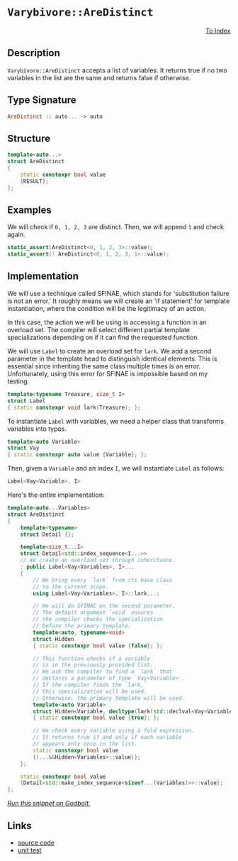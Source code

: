<!-- Copyright 2024 Feng Mofan
SPDX-License-Identifier: Apache-2.0 -->

# `Varybivore::AreDistinct`

<p style='text-align: right;'><a href="../../../facilities/metafunctions.md#varybivore-are-distinct">To Index</a></p>

## Description

`Varybivore::AreDistinct` accepts a list of variables. It returns true if no two variables in the list are the same and returns false if otherwise.

## Type Signature

```Haskell
AreDistinct :: auto... -> auto
```

## Structure

```C++
template<auto...>
struct AreDistinct
{
    static constexpr bool value 
    {RESULT};
};
```

## Examples

We will check if `0, 1, 2, 3` are distinct. Then, we will append `1` and check again.

```C++
static_assert(AreDistinct<0, 1, 2, 3>::value);
static_assert(! AreDistinct<0, 1, 2, 3, 1>::value);
```

## Implementation

We will use a technique called SFINAE, which stands for 'substitution failure is not an error.'
It roughly means we will create an 'if statement' for template instantiation, where the condition will be the legitimacy of an action.

In this case, the action we will be using is accessing a function in an overload set.
The compiler will select different partial template specializations depending on if it can find the requested function.

We will use `Label` to create an overload set for `lark`.
We add a second parameter in the template head to distinguish identical elements.
This is essential since inheriting the same class multiple times is an error.
Unfortunately, using this error for SFINAE is impossible based on my testing.

```C++
template<typename Treasure, size_t I>
struct Label
{ static constexpr void lark(Treasure); };
```

To instantiate `Label` with variables, we need a helper class that transforms variables into types.

```C++
template<auto Variable>
struct Vay
{ static constexpr auto value {Variable}; };
```

Then, given a `Variable` and an index `I`, we will instantiate `Label` as follows:

```C++
Label<Vay<Variable>, I>
```

Here's the entire implementation:

```C++
template<auto...Variables>
struct AreDistinct
{
    template<typename>
    struct Detail {};

    template<size_t...I>
    struct Detail<std::index_sequence<I...>>
    // We create an overload set through inheritance.
    : public Label<Vay<Variables>, I>...
    {
        // We bring every `lark` from its base class
        // to the current scope.
        using Label<Vay<Variables>, I>::lark...;

        // We will do SFINAE on the second parameter.
        // The default argument `void` ensures
        // the compiler checks the specialization
        // before the primary template.
        template<auto, typename=void>
        struct Hidden
        { static constexpr bool value {false}; };

        // This function checks if a variable
        // is in the previously provided list.
        // We ask the compiler to find a `lark` that
        // declares a parameter of type `Vay<Variable>`.
        // If the compiler finds the `lark,`
        // this specialization will be used.
        // Otherwise, the primary template will be used.
        template<auto Variable>
        struct Hidden<Variable, decltype(lark(std::declval<Vay<Variable>>()))>
        { static constexpr bool value {true}; };

        // We check every variable using a fold expression.
        // It returns true if and only if each variable
        // appears only once in the list.
        static constexpr bool value
        {(...&&Hidden<Variables>::value)};
    };

    static constexpr bool value
    {Detail<std::make_index_sequence<sizeof...(Variables)>>::value};
};
```

[*Run this snippet on Godbolt.*](https://godbolt.org/#z:OYLghAFBqd5QCxAYwPYBMCmBRdBLAF1QCcAaPECAMzwBtMA7AQwFtMQByARg9KtQYEAysib0QXACx8BBAKoBnTAAUAHpwAMvAFYTStJg1DIApACYAQuYukl9ZATwDKjdAGFUtAK4sGIAMykrgAyeAyYAHI%2BAEaYxCAArAmkAA6oCoRODB7evnppGY4CoeFRLLHxXGa2mPZFDEIETMQEOT5%2BgXaYDlmNzQQlkTFxickKTS1teVy2EwNhQ%2BUjVQCUtqhexMjsHOb%2BYcjeWADUJv5uXo60hACeZ9gmGgCCewdHmKfnyOPoWFT3jxezwImBYKQMILObgINxSjFYH2w9DYglIxwyAC9MAB9AjHACSAOe42IXgcx2CTFitEBJgA7BZ0U1HMhjmgGONMKoUsRjgA3VB4dDHAzEADWECRoMYBBWZ0Z9IAIvLacDQeCmJDzkxLqhjgA1Zp4Kn0IlPElkvEAWQEqCIDDuz3pjPGmrwrPZnO5vJ1RH5Yi8H2dhuIxuiprpyv8CsjKqdarBEMwUN9qAAdBmQ2H6AozRbyU9iJhFXhxgcCLSGYDjjXjiDE5rk%2BcYXDmGwzbWmaTyYrME06Kcq7Ho6qnp36xqtW5MTiCBm04T/A9np383je/2aecfiAQGEsKpsUoAI6BhjbKH4%2BcApfV2sAenvxwA6h9kEXG8dDMdUHy4rRUCYYUlDxAgEGIDZgAQY4wgQOJCEMbY0zvGsQGOFIvHDd0KSpWooRtBg7QEO5zizE1MFzJc0UXbBrxXWtnRQztjkfF8PmiUMjGOTA/2IG5TgANg0UUxRMITjioCCWBgggFGOaImCUNkDAUXN6OYlinz9MC302ItBHRNA4WQ9TmK8DIuMpal8Nte0SLcMjwwo%2B5qPuXcROvEd4zHDTNLY44AHc6FoY50D1IQADF8QiJ5sB/Bg6zg9FugEYUUmaBEQWIEyfI01iABUkr%2BHVaDxZpgB8GVBI0AUhTEjRuI5TZnNMztWJ0tlUDBOg4jZODkDFOSOoUOFkGNa4MTdAQmLap9Yn4ItEo%2BHk8BYZp%2BInJMct8ut1STFNdTRFt4XbfxFVq9AO18tdjgACSFLAGBmhiGSZN0PQEL0eXk1BPH9bwgwZKgxCUJV5UHKMrG8naCoQUsJK8c96j67pBpgqgv39UNyOemtWPhsIlvQos%2BScczaH4nlfyFTBhWucZtt81jXy/BQxSJtBuvoXk/RoBhhSYaqRPqxLNVxvysEOZoKMx9LiEy3rUAx47qoIoiHShRzTVvITGbyp98WVpLOZSHreT59AhqS%2BqRNIerxfauG5JG7pxrwSbkaC2gQtiY5zNpvXmNYgB5HTiCCpQjqSla1r43aGxBQLgvkj5/fQQPxz2xsDr9LWm2XXLmJu%2B7fkYTWjXItFJdK2FMAgESIB3EBq75MQbMIuzy%2Bxpyb2wCAVgHq6NOdN6WU6jkQW9H6/tbgHBwsAhSWTYcY0h0cYafFnkH69meLifjW%2B7%2Bg/Ys4BMf4WhhS5HkKIyAQM4fA28SLAhNg5Osl/Rr9%2Bfiimv8wJg28sbZmTK1R%2BX4UhwmaHJAQf8BDbBgglDq9M5zi1dGPT0k9vrRF%2BiFWegZxbOggNeMwAlzACRLo9LuIDKLYF3PgzAcoV5MTBl5IEhd0HYUwdfXkOCZ4BlAYXZ0G4mB0ChE3NaYocT7i5EeTAp5GAXm3O7TASt5wQDzgoOUt4lz0IEawqGLxmHeXvAAKnMRYyx95ARmPMflbAQh8oWOsc8WxlirGjleOed4nw3Dsm2CkWSZpAScOQNiRSSgWgQELMWUsjgkZQg0GiGYxxqjHH8G5EADDtGGNCeE1ScQCAQDAGAY4MSSxlgSecJJxwUlpMCLUzJ2T5QcDWLQTgCReB%2BA4FoUgqBOBuGsNYdEGwthBjMP4HgpACCaFaWsMUIABL%2BDTAADhWXSDQAkEgaA0P4MwKyzAAE5Dn6E4JIXgLAJA7NIN03p/SOC8AUCAJJMyemtNIHAWAMBEAgA2AQDCBByCUBNmbCICJOCqBWQJAAtAJSQxxgDIFZFINMZheC00ICQIUeh%2BCCBEGIdgUgZCCEUCodQbzSC6BmAFeWKROA8DaR0rpsy%2BmcGDpcAFP4MaQphXChFSLamSFRccCAHgua9T2FwFYvBXlaDWBAJAILuZAogEqkYwApDVBoKVOITyIDRBZdEMI616W8CNcwPiwdojaG6K8qZnMUQEGDgwCmLKsDRC8MANwYhaBPO4LwLAa0jDiApfgIsPQ/x%2Bt6VybolwdhTLCCCdpFLrgcXWh4LALLF6rVNaQXiOClC9iDcAa4RhZlrCoAYYACh9R4EwAFYOrZc24uEKIcQRKW2krUCyql%2BhDDGCGZYfQeBohPMgGsVAgSsh%2BuhT8M4ipTCWGsGYO5vFQxYDHf3GodQsguH5lMPwMwQgLDKBUfI6RMgCAPeewoWRBinuWNu21vQ5jXpmF0HoAg%2BgtHvcMSosx%2BhvoAz%2Bk9f6JBrAUKM7Y4HTkcE6Tcll9zjg8thfCxFyKhVmBFbgTFvJJXSumeWtYcEgIjC3QsyQyzDn%2BDpJIDQkgzCSCEhoBIAkTnJvOaQS5ky0wCS4AJFZhyVn8YSJILgCRqMCQQxS%2B5jznmEbefK75CrfkcsuCqtVxAwVsE4M0FgfI6TQsFlLLiXBDlpi4GmaN%2BAiDrpxbIfF7bpCdqUN2iluhqg0qYHS/1jK4PMpk2ytTeIlZfmIPpwzxmDCmfM5Zhqoquqm25qcCZZgCOyveSpzTGnEtmxAHpgz0KTMasOVwJJ2qsp6oNRS81Jr/WkFq5a61trc0OplM611obMAeq9T6v1UzA39pDb0sNz7I0spjcgONubE21BZam%2BWfEM07F6dmy59X83pGLKCIbYRQCKb4FWmtdaG1Nvqy2xzhLnOyC7eS3pHm%2B1lsXVYIdqbN0TqnZ9Tgs6CCXTOs95dq64jroovACDtRn3OAgK4IDx7ShgZmAUS92RPDtBvcj39Sx/0fvqN%2B1oqPphPs/Q0OYmOz3vtfQTw9wH5jw6xzByDmxoNStg/B25vAkMFci8pfttTYtWewzZkgKXJnpaI6QEjWB4hbo4xcgI5n6N0gk3SOk/gGNMbE9Ju5nA5MvPLR85TSA/kApy%2BKrT4KOB6b5SwBQfJWR8jM2mJM4x0VC7szMC7barvEvkK5u7OgAikC8z5hlrOAva44Oy/5lwuVhZYNb239vHfO7xAls3Iv/Bi4O1l3LyqKCqtzyMO3kDsQO8OdiFP4Twtwr4HQSrlBqu9MazcXNzerU2ocK1rqjqOst66z1713t%2BsBp28GlbAa8DhscONilk3pv1dm8m3pC300YHH9M0M62pmbcLaPkte39eVqYNW2t9bG2MGbQ5r3Ehrskr9z2wP0WB1LteyO97fTPsck4PeHcAPLAro5zXRpnfxx13Wh33Spz0Dh0WHJ1SAvXqCAyR3qDJ0fVAK/Up1yGpzQJJ36BQOxwwLRwp1wNA3pxZ0ZzGRg2TTZ0Q04DjwTzt35GT0bHGEF1wxFylRlXF0lzIz8040uSOTTH8H8CSHozK12RowEy1w5x11sHkwywHlIAWX8AEgsyqGo0kGOQEjpC4A2RmGTX8HD2kIeQUzlT8zRSkNZWMPkLWF4jvj8EkCAA%3D%3D)

## Links

- [source code](../../../../conceptrodon/descend/varybivore/are_distinct.hpp)
- [unit test](../../../../tests/unit/metafunctions/varybivore/are_distinct.test.hpp)

